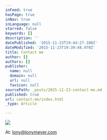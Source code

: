 ```yaml
---
inFeed: true
hasPage: true
inNav: true
inLanguage: null
starred: false
keywords: []
description: ''
datePublished: '2015-11-23T19:44:27.108Z'
dateModified: '2015-11-23T19:39:48.970Z'
title: Contact me
author: []
authors: []
publisher:
  name: null
  domain: null
  url: null
  favicon: null
sourcePath: _posts/2015-11-23-contact-me.md
published: true
url: contact-me/index.html
_type: Article

---
```

![](https://the-grid-user-content.s3-us-west-2.amazonaws.com/47cda894-093b-4d4e-a7b4-bc0bee8c7121.jpg)

At: lony@lonymeyer.com